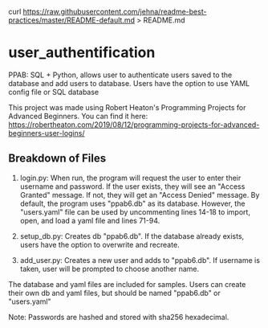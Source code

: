 curl https://raw.githubusercontent.com/jehna/readme-best-practices/master/README-default.md > README.md

# user_authentification
PPAB: SQL + Python, allows user to authenticate users saved to the database and add users to database. Users have the option to use YAML config file or SQL database

This project was made using Robert Heaton's Programming Projects for Advanced Beginners. You can find it here: https://robertheaton.com/2019/08/12/programming-projects-for-advanced-beginners-user-logins/

## Breakdown of Files

1) login.py: When run, the program will request the user to enter their username and password. If the user exists, they will see an "Access Granted" message. If not, they will get an "Access Denied" message. 
By default, the program uses "ppab6.db" as its database. However, the "users.yaml" file can be used by uncommenting lines 14-18 to import, open, and load a yaml file and lines 71-94. 

2) setup_db.py: Creates db "ppab6.db". If the database already exists, users have the option to overwrite and recreate. 

3) add_user.py: Creates a new user and adds to "ppab6.db". If username is taken, user will be prompted to choose another name. 

The database and yaml files are included for samples. Users can create their own db and yaml files, but should be named "ppab6.db" or "users.yaml"

Note: Passwords are hashed and stored with sha256 hexadecimal.
